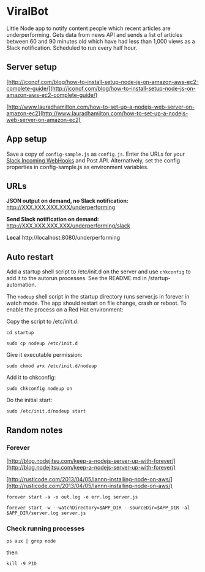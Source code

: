 # ViralBot
Little Node app to notify content people which recent articles are underperforming. Gets data from news API and sends a list of articles between 60 and 90 minutes old which have had less than 1,000 views as a Slack notification. Scheduled to run every half hour.

## Server setup ##

[http://iconof.com/blog/how-to-install-setup-node-js-on-amazon-aws-ec2-complete-guide/](http://iconof.com/blog/how-to-install-setup-node-js-on-amazon-aws-ec2-complete-guide/)

[http://www.lauradhamilton.com/how-to-set-up-a-nodejs-web-server-on-amazon-ec2](http://www.lauradhamilton.com/how-to-set-up-a-nodejs-web-server-on-amazon-ec2)

## App setup ##

Save a copy of `config-sample.js` as `config.js`. Enter the URLs for your [Slack Incoming WebHooks](https://api.slack.com/incoming-webhooks) and Post API. Alternatively, set the config properties in config-sample.js as environment variables. 

## URLs ##

**JSON output on demand, no Slack notification:** http://XXX.XXX.XXX.XXX/underperforming

**Send Slack notification on demand:** http://XXX.XXX.XXX.XXX/underperforming/slack

**Local** http://localhost:8080/underperforming

## Auto restart ##

Add a startup shell script to /etc/init.d on the server and use `chkconfig` to add it to the autorun processes. See the README.md in /startup-automation.

The `nodeup` shell script in the startup directory runs server.js in forever in watch mode. The app should restart on file change, crash or reboot. To enable the process on a Red Hat environment:

Copy the script to /etc/init.d:
 
`cd startup`

`sudo cp nodeup /etc/init.d`

Give it executable permission:

`sudo chmod a+x /etc/init.d/nodeup`

Add it to chkconfig:

`sudo chkconfig nodeup on`

Do the initial start:

`sudo /etc/init.d/nodeup start`

## Random notes ##

### Forever ###

[http://blog.nodejitsu.com/keep-a-nodejs-server-up-with-forever/](http://blog.nodejitsu.com/keep-a-nodejs-server-up-with-forever/)

[http://rusticode.com/2013/04/05/lannn-installing-node-on-aws/](http://rusticode.com/2013/04/05/lannn-installing-node-on-aws/)

`forever start -a -o out.log -e err.log server.js`

`forever start -w --watchDirectory=$APP_DIR --sourceDir=$APP_DIR -al $APP_DIR/server.log server.js`

### Check running processes ###

`ps aux | grep node`

then

`kill -9 PID`
